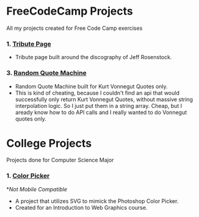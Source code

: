 # FreeCodeCamp Projects
All my projects created for Free Code Camp exercises

### 1. [Tribute Page](https://michaelallenscott.github.io/Projects/FreeCodeCampProjects/Build-A-Tribute-Page/Rosenstockcom.html)
  - Tribute page built around the discography of Jeff Rosenstock.

### 3. [Random Quote Machine](https://michaelallenscott.github.io/Projects/FreeCodeCampProjects/Build-A-Random-Quote-Machine/Vonnequotes.html)
  - Random Quote Machine built for Kurt Vonnegut Quotes only.
  - This is kind of cheating, because I couldn't find an api that would successfully only return Kurt Vonnegut Quotes, without massive string interpolation logic. So I just put them in a string array. Cheap, but I aready know how to do API calls and I really wanted to do Vonnegut quotes only.
  
# College Projects
Projects done for Computer Science Major

### 1. [Color Picker](https://michaelallenscott.github.io/Projects/CollegeProjects/Color-Picker/337FP/337FP.html) 
  **Not Mobile Compatible*
  - A project that utilizes SVG to mimick the Photoshop Color Picker.
  - Created for an Introduction to Web Graphics course.
  

